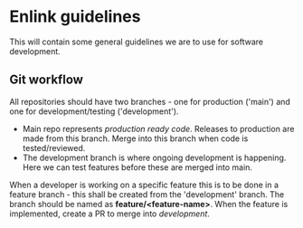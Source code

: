 # Enlink guidelines
This will contain some general guidelines we are to use for software development. 

## Git workflow

All repositories should have two branches - one for production ('main') and one for development/testing ('development').
- Main repo represents _production ready code_. Releases to production are made from this branch. Merge into this branch when code is tested/reviewed.
- The development branch is where ongoing development is happening. Here we can test features before these are merged into main.

When a developer is working on a specific feature this is to be done in a feature branch - this shall be created from the 'development' branch.
The branch should be named as **feature/\<feature-name>**. When the feature is implemented, create a PR to merge into _development_.



